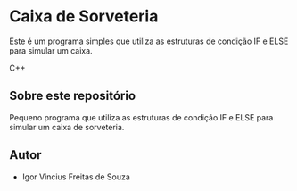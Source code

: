 
# Caixa de Sorveteria

Este é um programa simples que utiliza as estruturas de condição IF e ELSE  para simular um caixa.

C++
## Sobre este repositório

Pequeno programa  que utiliza as estruturas de condição IF e ELSE para simular um caixa de sorveteria.

## Autor

* Igor Vincius Freitas de Souza
